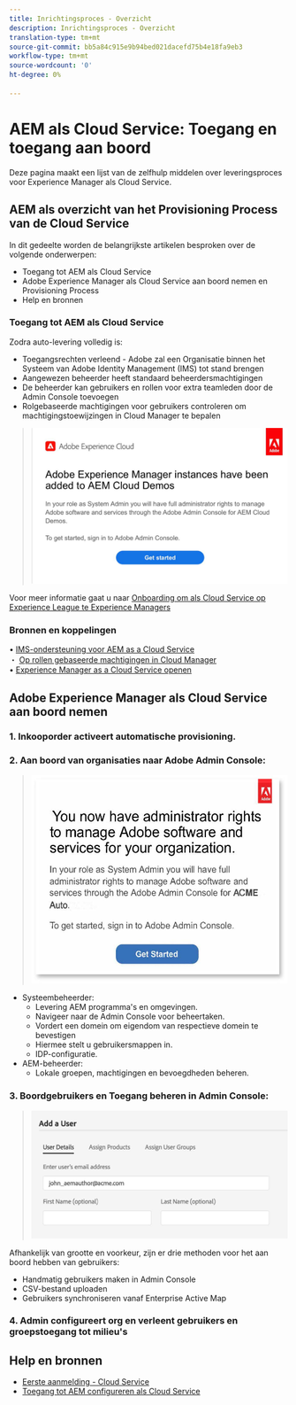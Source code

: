 ```yaml
---
title: Inrichtingsproces - Overzicht
description: Inrichtingsproces - Overzicht
translation-type: tm+mt
source-git-commit: bb5a84c915e9b94bed021dacefd75b4e18fa9eb3
workflow-type: tm+mt
source-wordcount: '0'
ht-degree: 0%

---
```



# AEM als Cloud Service: Toegang en toegang aan boord

Deze pagina maakt een lijst van de zelfhulp middelen over leveringsproces voor Experience Manager als Cloud Service.

## AEM als overzicht van het Provisioning Process van de Cloud Service

In dit gedeelte worden de belangrijkste artikelen besproken over de volgende onderwerpen:

* Toegang tot AEM als Cloud Service
* Adobe Experience Manager als Cloud Service aan boord nemen en Provisioning Process
* Help en bronnen


### Toegang tot AEM als Cloud Service

Zodra auto-levering volledig is:

* Toegangsrechten verleend - Adobe zal een Organisatie binnen het Systeem van Adobe Identity Management (IMS) tot stand brengen
* Aangewezen beheerder heeft standaard beheerdersmachtigingen
* De beheerder kan gebruikers en rollen voor extra teamleden door de Admin Console toevoegen
* Rolgebaseerde machtigingen voor gebruikers controleren om machtigingstoewijzingen in Cloud Manager te bepalen

> ![procesoverzicht.jpg](./assets/processOverview.jpg)


Voor meer informatie gaat u naar [Onboarding om als Cloud Service op Experience League te Experience Managers](https://experienceleague.adobe.com/docs/experience-manager-cloud-service/onboarding/home.html?lang=en)

### Bronnen en koppelingen

• [IMS-ondersteuning voor AEM as a Cloud Service](https://experienceleague.adobe.com/docs/experience-manager-cloud-service/security/ims-support.html?lang=en)\
・ [Op rollen gebaseerde machtigingen in Cloud Manager](https://experienceleague.adobe.com/docs/experience-manager-cloud-service/onboarding/what-is-required/role-based-permissions.html?lang=en#what-is-required)\
• [Experience Manager as a Cloud Service openen](https://experienceleague.adobe.com/docs/experience-manager-cloud-service/onboarding/getting-access/navigation.html?lang=en#getting-access)


## Adobe Experience Manager als Cloud Service aan boord nemen

### 1. Inkooporder activeert automatische provisioning.

### 2. Aan boord van organisaties naar Adobe Admin Console:

>   ![procesoverzicht2.jpg](./assets/processOverview2.jpg)
* Systeembeheerder:
   * Levering AEM programma&#39;s en omgevingen.
   * Navigeer naar de Admin Console voor beheertaken.
   * Vordert een domein om eigendom van respectieve domein te bevestigen
   * Hiermee stelt u gebruikersmappen in.
   * IDP-configuratie.
* AEM-beheerder:
   * Lokale groepen, machtigingen en bevoegdheden beheren.

### 3. Boordgebruikers en Toegang beheren in Admin Console:

>   ![procesoverzicht3.jpg](./assets/processOverview3.jpg)

Afhankelijk van grootte en voorkeur, zijn er drie methoden voor het aan boord hebben van gebruikers:
* Handmatig gebruikers maken in Admin Console
* CSV-bestand uploaden
* Gebruikers synchroniseren vanaf Enterprise Active
Map

### 4. Admin configureert org en verleent gebruikers en groepstoegang tot milieu&#39;s

## Help en bronnen

* [Eerste aanmelding - Cloud Service](https://experienceleague.adobe.com/docs/experience-manager-cloud-service/onboarding/getting-access/cloud-service-programs/first-time-login.html#getting-access)
* [Toegang tot AEM configureren als Cloud Service](https://experienceleague.adobe.com/docs/experience-manager-learn/cloud-service/accessing/overview.html?lang=en#accessing)
